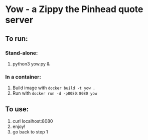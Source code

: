 # Yow - a Zippy the Pinhead quote server

## To run:

### Stand-alone:
1. python3 yow.py &

### In a container:

1. Build image with `docker build -t yow .`
2. Run with `docker run -d -p8080:8080 yow`

## To use:

1. curl localhost:8080
2. enjoy!
3. go back to step 1



